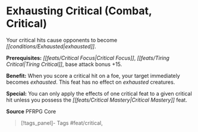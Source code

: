 ﻿---
cssclass: [feats]

---
# Exhausting Critical (Combat, Critical)

Your critical hits cause opponents to become _[[conditions/Exhausted|exhausted]]_.

**Prerequisites:** _[[feats/Critical Focus|Critical Focus]]_, _[[feats/Tiring Critical|Tiring Critical]]_, base attack bonus +15.

**Benefit:** When you score a critical hit on a foe, your target immediately becomes _exhausted_. This feat has no effect on _exhausted_ creatures.

**Special:** You can only apply the effects of one critical feat to a given critical hit unless you possess the _[[feats/Critical Mastery|Critical Mastery]]_ feat.

**Source** PFRPG Core
>[!tags_panel]- Tags
> #feat/critical, 